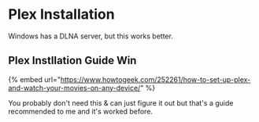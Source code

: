 # Plex Installation

Windows has a DLNA server, but this works better.

## Plex Instllation Guide Win

{% embed url="https://www.howtogeek.com/252261/how-to-set-up-plex-and-watch-your-movies-on-any-device/" %}

You probably don't need this & can just figure it out but that's a guide recommended to me and it's worked before.&#x20;

